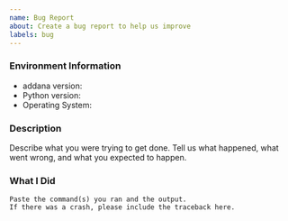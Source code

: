 ```yaml
---
name: Bug Report
about: Create a bug report to help us improve
labels: bug
---
```


<!-- Please search existing issues to avoid creating duplicates. -->

### Environment Information

-   addana version:
-   Python version:
-   Operating System:

### Description

Describe what you were trying to get done.
Tell us what happened, what went wrong, and what you expected to happen.

### What I Did

```
Paste the command(s) you ran and the output.
If there was a crash, please include the traceback here.
```
